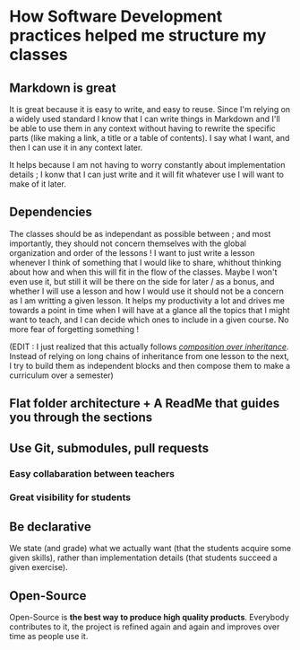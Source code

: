 # How Software Development practices helped me structure my classes

## Markdown is great

It is great because it is easy to write, and easy to reuse. Since I'm relying on a widely used standard I know that I can write things in Markdown and I'll be able to use them in any context without having to rewrite the specific parts (like making a link, a title or a table of contents). I say what I want, and then I can use it in any context later.

It helps because I am not having to worry constantly about implementation details ; I konw that I can just write and it will fit whatever use I will want to make of it later.

## Dependencies

The classes should be as independant as possible between ; and most importantly, they should not concern themselves with the global organization and order of the lessons ! I want to just write a lesson whenever I think of something that I would like to share, whithout thinking about how and when this will fit in the flow of the classes. Maybe I won't even use it, but still it will be there on the side for later / as a bonus, and whether I will use a lesson and how I would use it should not be a concern as I am writting a given lesson. It helps my productivity a lot and drives me towards a point in time when I will have at a glance all the topics that I might want to teach, and I can decide which ones to include in a given course. No more fear of forgetting something !

(EDIT : I just realized that this actually follows [*composition over inheritance*](docs/lessons/cpp/composition-over-inheritance). Instead of relying on long chains of inheritance from one lesson to the next, I try to build them as independent blocks and then compose them to make a curriculum over a semester)

## Flat folder architecture + A ReadMe that guides you through the sections

## Use Git, submodules, pull requests

### Easy collabaration between teachers

### Great visibility for students

## Be declarative

We state (and grade) what we actually want (that the students acquire some given skills), rather than implementation details (that students succeed a given exercise).

## Open-Source

Open-Source is **the best way to produce high quality products**. Everybody contributes to it, the project is refined again and again and improves over time as people use it.